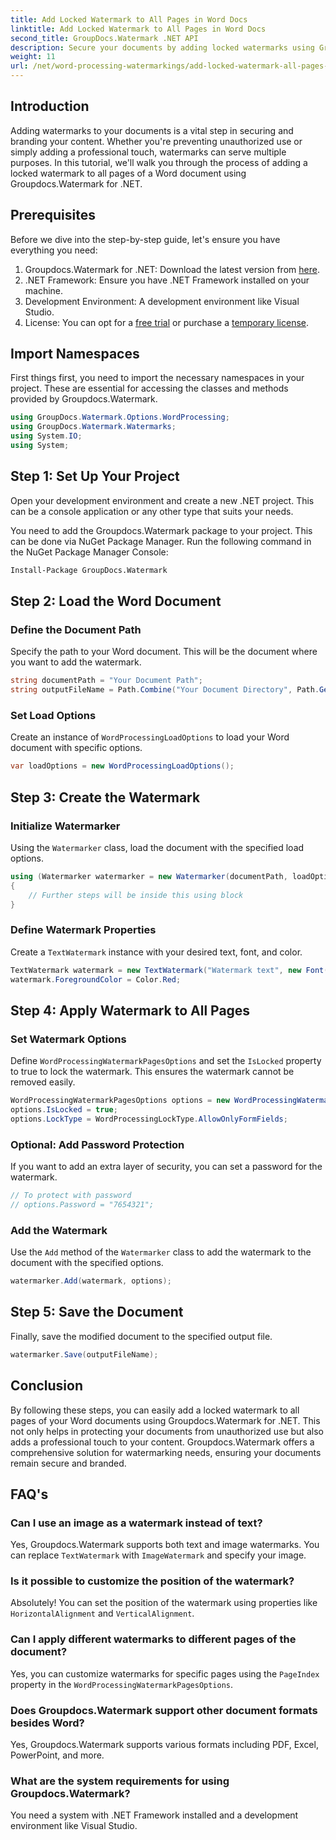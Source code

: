 ```yaml
---
title: Add Locked Watermark to All Pages in Word Docs
linktitle: Add Locked Watermark to All Pages in Word Docs
second_title: GroupDocs.Watermark .NET API
description: Secure your documents by adding locked watermarks using Groupdocs.Watermark for .NET. Follow our step-by-step guide for easy implementation.
weight: 11
url: /net/word-processing-watermarkings/add-locked-watermark-all-pages-word-docs/
---
```

## Introduction
Adding watermarks to your documents is a vital step in securing and branding your content. Whether you're preventing unauthorized use or simply adding a professional touch, watermarks can serve multiple purposes. In this tutorial, we'll walk you through the process of adding a locked watermark to all pages of a Word document using Groupdocs.Watermark for .NET.
## Prerequisites
Before we dive into the step-by-step guide, let's ensure you have everything you need:
1. Groupdocs.Watermark for .NET: Download the latest version from [here](https://releases.groupdocs.com/Watermark/net/).
2. .NET Framework: Ensure you have .NET Framework installed on your machine.
3. Development Environment: A development environment like Visual Studio.
4. License: You can opt for a [free trial](https://releases.groupdocs.com/) or purchase a [temporary license](https://purchase.groupdocs.com/temporary-license/).
## Import Namespaces
First things first, you need to import the necessary namespaces in your project. These are essential for accessing the classes and methods provided by Groupdocs.Watermark.
```csharp
using GroupDocs.Watermark.Options.WordProcessing;
using GroupDocs.Watermark.Watermarks;
using System.IO;
using System;
```
## Step 1: Set Up Your Project

Open your development environment and create a new .NET project. This can be a console application or any other type that suits your needs.

You need to add the Groupdocs.Watermark package to your project. This can be done via NuGet Package Manager. Run the following command in the NuGet Package Manager Console:
```sh
Install-Package GroupDocs.Watermark
```
## Step 2: Load the Word Document
### Define the Document Path
Specify the path to your Word document. This will be the document where you want to add the watermark.
```csharp
string documentPath = "Your Document Path";
string outputFileName = Path.Combine("Your Document Directory", Path.GetFileName(documentPath));
```
### Set Load Options
Create an instance of `WordProcessingLoadOptions` to load your Word document with specific options.
```csharp
var loadOptions = new WordProcessingLoadOptions();
```
## Step 3: Create the Watermark
### Initialize Watermarker
Using the `Watermarker` class, load the document with the specified load options.
```csharp
using (Watermarker watermarker = new Watermarker(documentPath, loadOptions))
{
    // Further steps will be inside this using block
}
```
### Define Watermark Properties
Create a `TextWatermark` instance with your desired text, font, and color.
```csharp
TextWatermark watermark = new TextWatermark("Watermark text", new Font("Arial", 19));
watermark.ForegroundColor = Color.Red;
```
## Step 4: Apply Watermark to All Pages
### Set Watermark Options
Define `WordProcessingWatermarkPagesOptions` and set the `IsLocked` property to true to lock the watermark. This ensures the watermark cannot be removed easily.
```csharp
WordProcessingWatermarkPagesOptions options = new WordProcessingWatermarkPagesOptions();
options.IsLocked = true;
options.LockType = WordProcessingLockType.AllowOnlyFormFields;
```
### Optional: Add Password Protection
If you want to add an extra layer of security, you can set a password for the watermark.
```csharp
// To protect with password
// options.Password = "7654321";
```
### Add the Watermark
Use the `Add` method of the `Watermarker` class to add the watermark to the document with the specified options.
```csharp
watermarker.Add(watermark, options);
```
## Step 5: Save the Document
Finally, save the modified document to the specified output file.
```csharp
watermarker.Save(outputFileName);
```

## Conclusion
By following these steps, you can easily add a locked watermark to all pages of your Word documents using Groupdocs.Watermark for .NET. This not only helps in protecting your documents from unauthorized use but also adds a professional touch to your content. Groupdocs.Watermark offers a comprehensive solution for watermarking needs, ensuring your documents remain secure and branded.
## FAQ's
### Can I use an image as a watermark instead of text?
Yes, Groupdocs.Watermark supports both text and image watermarks. You can replace `TextWatermark` with `ImageWatermark` and specify your image.
### Is it possible to customize the position of the watermark?
Absolutely! You can set the position of the watermark using properties like `HorizontalAlignment` and `VerticalAlignment`.
### Can I apply different watermarks to different pages of the document?
Yes, you can customize watermarks for specific pages using the `PageIndex` property in the `WordProcessingWatermarkPagesOptions`.
### Does Groupdocs.Watermark support other document formats besides Word?
Yes, Groupdocs.Watermark supports various formats including PDF, Excel, PowerPoint, and more.
### What are the system requirements for using Groupdocs.Watermark?
You need a system with .NET Framework installed and a development environment like Visual Studio.
